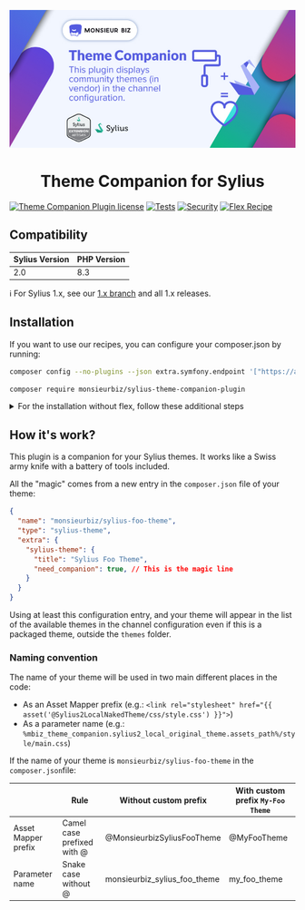 [![Banner of Sylius Theme Companion plugin](docs/images/banner.jpg)](https://monsieurbiz.com/agence-web-experte-sylius)

<h1 align="center">Theme Companion for Sylius</h1>

[![Theme Companion  Plugin license](https://img.shields.io/github/license/monsieurbiz/SyliusThemeCompanionPlugin?public)](https://github.com/monsieurbiz/SyliusThemeCompanionPlugin/blob/master/LICENSE)
[![Tests](https://github.com/monsieurbiz/SyliusThemeCompanionPlugin/actions/workflows/tests.yaml/badge.svg)](https://github.com/monsieurbiz/SyliusThemeCompanionPlugin/actions/workflows/tests.yaml)
[![Security](https://github.com/monsieurbiz/SyliusThemeCompanionPlugin/actions/workflows/security.yaml/badge.svg)](https://github.com/monsieurbiz/SyliusThemeCompanionPlugin/actions/workflows/security.yaml)
[![Flex Recipe](https://github.com/monsieurbiz/SyliusThemeCompanionPlugin/actions/workflows/recipe.yaml/badge.svg)](https://github.com/monsieurbiz/SyliusThemeCompanionPlugin/actions/workflows/recipe.yaml)

## Compatibility

| Sylius Version | PHP Version |
|----------------|-------------|
| 2.0            | 8.3         |

ℹ️ For Sylius 1.x, see our [1.x branch](https://github.com/monsieurbiz/SyliusMediaManagerPlugin/tree/1.x) and all 1.x releases.

## Installation

If you want to use our recipes, you can configure your composer.json by running:

```bash
composer config --no-plugins --json extra.symfony.endpoint '["https://api.github.com/repos/monsieurbiz/symfony-recipes/contents/index.json?ref=flex/master","flex://defaults"]'
```

```bash
composer require monsieurbiz/sylius-theme-companion-plugin
```

<details><summary>For the installation without flex, follow these additional steps</summary>
<p>

Change your `config/bundles.php` file to add this line for the plugin declaration:
```php
<?php

return [
    //..
    MonsieurBiz\SyliusSettingsPlugin\MonsieurBizSyliusThemeCompanionPlugin::class => ['all' => true],
];  
```

Then import the routes in `config/routes/monsieurbiz_sylius_theme_companion_plugin.yaml` :

```yaml
when@dev:
    monsieurbiz_theme_companion:
        resource: '@MonsieurBizSyliusThemeCompanionPlugin/config/routing/theme.yaml'
        prefix: /_theme
```
</p>
</details>  

## How it's work?

This plugin is a companion for your Sylius themes. 
It works like a Swiss army knife with a battery of tools included.
     
All the "magic" comes from a new entry in the `composer.json` file of your theme:

```json
{
  "name": "monsieurbiz/sylius-foo-theme",
  "type": "sylius-theme",
  "extra": {
    "sylius-theme": {
      "title": "Sylius Foo Theme",
      "need_companion": true, // This is the magic line
    }
  }
}
```

Using at least this configuration entry, and your theme will appear in the list of the available themes
in the channel configuration even if this is a packaged theme, outside the `themes` folder.


### Naming convention

The name of your theme will be used in two main different places in the code:
* As an Asset Mapper prefix (e.g.: `<link rel="stylesheet" href="{{ asset('@Sylius2LocalNakedTheme/css/style.css') }}">`)
* As a parameter name (e.g.: `%mbiz_theme_companion.sylius2_local_original_theme.assets_path%/style/main.css`)

If the name of your theme is `monsieurbiz/sylius-foo-theme` in the `composer.json`file:

|                     | Rule                       | Without custom prefix        | With custom prefix `My-Foo Theme` |
|---------------------|----------------------------|------------------------------|-----------------------------------|
| Asset Mapper prefix | Camel case prefixed with @ | @MonsieurbizSyliusFooTheme   | @MyFooTheme                       |
| Parameter name      | Snake case without @       | monsieurbiz_sylius_foo_theme | my_foo_theme                      |
